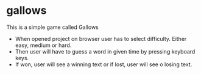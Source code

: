 # gallows

This is a simple game called Gallows

* When opened project on browser user has to select difficulty. Either easy, medium or hard.
* Then user will have to guess a word in given time by pressing keyboard keys.
* If won, user will see a winning text or if lost, user will see o losing text. 
